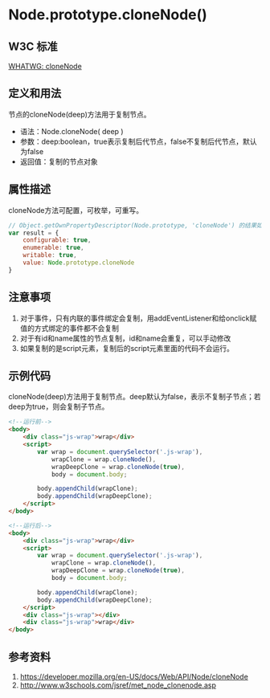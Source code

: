 # Node.prototype.cloneNode()

## W3C 标准
[WHATWG: cloneNode](https://dom.spec.whatwg.org/#dom-node-clonenode)

## 定义和用法
节点的cloneNode(deep)方法用于复制节点。

- 语法：Node.cloneNode( deep )
- 参数：deep:boolean，true表示复制后代节点，false不复制后代节点，默认为false
- 返回值：复制的节点对象

## 属性描述
cloneNode方法可配置，可枚举，可重写。
```javascript
// Object.getOwnPropertyDescriptor(Node.prototype, 'cloneNode') 的结果如下：
var result = {
    configurable: true,
    enumerable: true,
    writable: true,
    value: Node.prototype.cloneNode
}
```

## 注意事项
1. 对于事件，只有内联的事件绑定会复制，用addEventListener和给onclick赋值的方式绑定的事件都不会复制
2. 对于有id和name属性的节点复制，id和name会重复，可以手动修改
3. 如果复制的是script元素，复制后的script元素里面的代码不会运行。

## 示例代码
cloneNode(deep)方法用于复制节点。deep默认为false，表示不复制子节点；若deep为true，则会复制子节点。
```html
<!--运行前-->
<body>
    <div class="js-wrap">wrap</div>
    <script>
        var wrap = document.querySelector('.js-wrap'),
            wrapClone = wrap.cloneNode(),
            wrapDeepClone = wrap.cloneNode(true),
            body = document.body;

        body.appendChild(wrapClone);
        body.appendChild(wrapDeepClone);
    </script>
</body>

<!--运行后-->
<body>
    <div class="js-wrap">wrap</div>
    <script>
        var wrap = document.querySelector('.js-wrap'),
            wrapClone = wrap.cloneNode(),
            wrapDeepClone = wrap.cloneNode(true),
            body = document.body;

        body.appendChild(wrapClone);
        body.appendChild(wrapDeepClone);
    </script>
    <div class="js-wrap"></div>
    <div class="js-wrap">wrap</div>
</body>
```

## 参考资料
1. https://developer.mozilla.org/en-US/docs/Web/API/Node/cloneNode
2. http://www.w3schools.com/jsref/met_node_clonenode.asp
